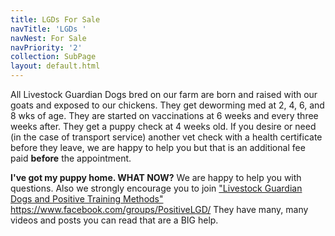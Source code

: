 ```yaml
---
title: LGDs For Sale
navTitle: 'LGDs '
navNest: For Sale
navPriority: '2'
collection: SubPage
layout: default.html
---
```

All Livestock Guardian Dogs bred on our farm are born and raised with our goats and exposed to our chickens. They get deworming med at 2, 4, 6, and 8 wks of age. They are started on vaccinations at 6 weeks and every three weeks after. They get a puppy check at 4 weeks old. If you desire or need (in the case of transport service)  another vet check with a health certificate before they leave, we are happy to help you but that is  an additional fee paid **before** the appointment.

**I've got my puppy home. WHAT NOW?**  We are happy to help you with questions. Also we strongly encourage you to join ["Livestock Guardian Dogs and Positive Training Methods"  ](https://www.facebook.com/groups/PositiveLGD/)<https://www.facebook.com/groups/PositiveLGD/> They have many, many videos and posts you can read that are a BIG help.
